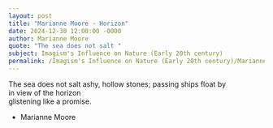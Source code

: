 ```yaml
---
layout: post
title: "Marianne Moore - Horizon"
date: 2024-12-30 12:00:00 -0000
author: Marianne Moore
quote: "The sea does not salt "
subject: Imagism's Influence on Nature (Early 20th century)
permalink: /Imagism's Influence on Nature (Early 20th century)/Marianne Moore/Marianne Moore - Horizon
---
```


The sea does not salt 
         ashy, hollow stones; 
         passing ships float by  
         in view of the horizon  
         glistening like a promise.


- Marianne Moore
